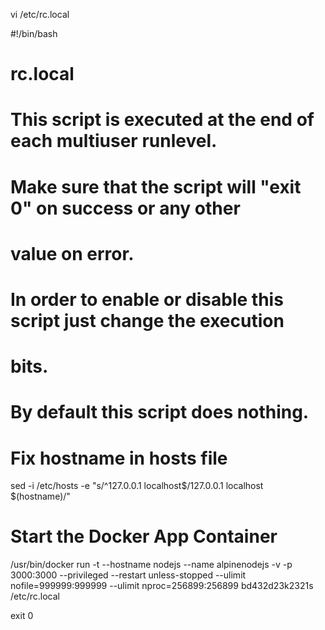 vi /etc/rc.local

#!/bin/bash
#
# rc.local
#
# This script is executed at the end of each multiuser runlevel.
# Make sure that the script will "exit 0" on success or any other
# value on error.
#
# In order to enable or disable this script just change the execution
# bits.
#
# By default this script does nothing.

# Fix hostname in hosts file
sed -i /etc/hosts -e "s/^127.0.0.1 localhost$/127.0.0.1 localhost $(hostname)/"


# Start the Docker App Container
/usr/bin/docker run -t --hostname nodejs --name alpinenodejs -v  -p 3000:3000 --privileged --restart unless-stopped --ulimit nofile=999999:999999 --ulimit nproc=256899:256899  bd432d23k2321s /etc/rc.local

exit 0

